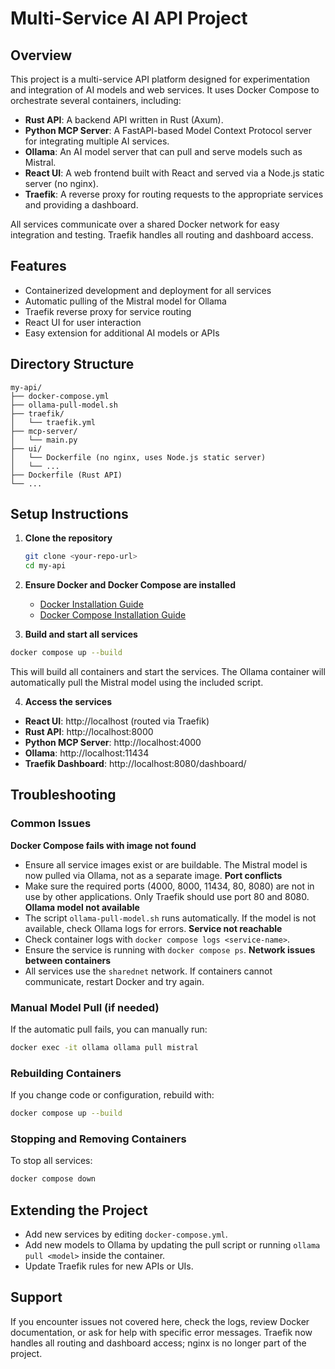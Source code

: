 # Multi-Service AI API Project

## Overview
This project is a multi-service API platform designed for experimentation and integration of AI models and web services. It uses Docker Compose to orchestrate several containers, including:

- **Rust API**: A backend API written in Rust (Axum).
- **Python MCP Server**: A FastAPI-based Model Context Protocol server for integrating multiple AI services.
- **Ollama**: An AI model server that can pull and serve models such as Mistral.
- **React UI**: A web frontend built with React and served via a Node.js static server (no nginx).
- **Traefik**: A reverse proxy for routing requests to the appropriate services and providing a dashboard.

All services communicate over a shared Docker network for easy integration and testing. Traefik handles all routing and dashboard access.

## Features
- Containerized development and deployment for all services
- Automatic pulling of the Mistral model for Ollama
- Traefik reverse proxy for service routing
- React UI for user interaction
- Easy extension for additional AI models or APIs

## Directory Structure
```
my-api/
├── docker-compose.yml
├── ollama-pull-model.sh
├── traefik/
│   └── traefik.yml
├── mcp-server/
│   └── main.py
├── ui/
│   └── Dockerfile (no nginx, uses Node.js static server)
│   └── ...
├── Dockerfile (Rust API)
└── ...
```

## Setup Instructions
1. **Clone the repository**
   ```bash
   git clone <your-repo-url>
   cd my-api
   ```

2. **Ensure Docker and Docker Compose are installed**
   - [Docker Installation Guide](https://docs.docker.com/get-docker/)
   - [Docker Compose Installation Guide](https://docs.docker.com/compose/install/)

3. **Build and start all services**
  ```bash
  docker compose up --build
  ```
  This will build all containers and start the services. The Ollama container will automatically pull the Mistral model using the included script.

4. **Access the services**
  - **React UI**: http://localhost (routed via Traefik)
  - **Rust API**: http://localhost:8000
  - **Python MCP Server**: http://localhost:4000
  - **Ollama**: http://localhost:11434
  - **Traefik Dashboard**: http://localhost:8080/dashboard/

## Troubleshooting
### Common Issues
**Docker Compose fails with image not found**
  - Ensure all service images exist or are buildable. The Mistral model is now pulled via Ollama, not as a separate image.
**Port conflicts**
  - Make sure the required ports (4000, 8000, 11434, 80, 8080) are not in use by other applications. Only Traefik should use port 80 and 8080.
**Ollama model not available**
  - The script `ollama-pull-model.sh` runs automatically. If the model is not available, check Ollama logs for errors.
**Service not reachable**
  - Check container logs with `docker compose logs <service-name>`.
  - Ensure the service is running with `docker compose ps`.
**Network issues between containers**
  - All services use the `sharednet` network. If containers cannot communicate, restart Docker and try again.

### Manual Model Pull (if needed)
If the automatic pull fails, you can manually run:
```bash
docker exec -it ollama ollama pull mistral
```

### Rebuilding Containers
If you change code or configuration, rebuild with:
```bash
docker compose up --build
```

### Stopping and Removing Containers
To stop all services:
```bash
docker compose down
```

## Extending the Project
- Add new services by editing `docker-compose.yml`.
- Add new models to Ollama by updating the pull script or running `ollama pull <model>` inside the container.
- Update Traefik rules for new APIs or UIs.

## Support
If you encounter issues not covered here, check the logs, review Docker documentation, or ask for help with specific error messages. Traefik now handles all routing and dashboard access; nginx is no longer part of the project.
